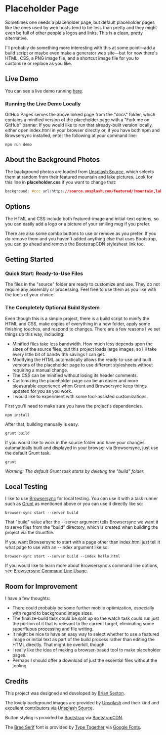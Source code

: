 # Placeholder Page

Sometimes one needs a placeholder page, but default placeholder pages like the ones used by web hosts tend to be less than pretty and they might even be full of other people's logos and links. This is a clean, pretty alternative.

I'll probably do something more interesting with this at some point—add a build script or maybe even make a generator web site—but for now there's HTML, CSS, a PNG image file, and a shortcut image file for you to customize or replace as you like.

## Live Demo

You can see a live demo running [here](https://bdsexton.github.io/placeholder-page/ "Placeholder Page").

### Running the Live Demo Locally

GitHub Pages serves the above linked page from the "docs" folder, which contains a minified version of the placeholder page with a "Fork me on GitHub" banner. If you would like to run that already-built version locally, either open index.html in your browser directly or, if you have both npm and Browsersync installed, enter the following at your command line:

```shell
npm run demo
```

## About the Background Photos

The background photos are loaded from [Unsplash Source](https://source.unsplash.com/ "Unsplash Source | A Simple API for Embedding Free Photos from Unsplash"), which selects them at random from their featured mountain and lake pictures. Look for this line in **placeholder.css** if you want to change that:

```css
background: #ccc url(https://source.unsplash.com/featured/?mountain,lake) center center/cover fixed;
```

## Options

The HTML and CSS include both featured-image and initial-text options, so you can easily add a logo or a picture of your smiling mug if you prefer.

There are also some combo buttons to use or remove as you prefer. If you do remove them and you haven't added anything else that uses Bootstrap, you can go ahead and remove the BootstrapCDN stylesheet link too.

## Getting Started

### Quick Start: Ready-to-Use Files

The files in the "source" folder are ready to customize and use. They do not require any assembly or processing. Feel free to use them as you like with the tools of your choice.

### The Completely Optional Build System

Even though this is a simple project, there is a build script to minify the HTML and CSS, make copies of everything in a new folder, apply some finishing touches, and respond to changes. There are a few reasons I've set things up this way, including:

* Minified files take less bandwidth. How much less depends upon the sizes of the source files, but this project loads large images, so I'll take every little bit of bandwidth savings I can get.
* Modifying the HTML automatically allows the ready-to-use and built versions of the placeholder page to use different stylesheets without requiring a manual change.
* The CSS can be minified without losing its header comments.
* Customizing the placeholder page can be an easier and more pleasurable experience when Grunt and Browsersync keep things updated for you as you work.
* I would like to experiment with some tool-assisted customizations.

First you'll need to make sure you have the project's dependencies.

```shell
npm install
```

After that, building manually is easy.

```shell
grunt build
```

If you would like to work in the source folder and have your changes automatically built and displayed in your browser via Browsersync, just use the default Grunt task.

```shell
grunt
```

*Warning: The default Grunt task starts by deleting the "build" folder.*

## Local Testing

I like to use [Browsersync](https://browsersync.io/ "Browsersync - Time-saving synchronised browser testing") for local testing. You can use it with a task runner such as [Grunt](https://gruntjs.com/ "Grunt: The JavaScript Task Runner") as mentioned above or you can use it directly like so:

```shell
browser-sync start --server build
```

That "build" value after the --server argument tells Browsersync we want it to serve files from the "build" directory, which is created when building the project via the Gruntfile.

If you want Browsersync to start with a page other than index.html just tell it what page to use with an --index argument like so:

```shell
browser-sync start --server build --index hello.html
```

If you would like to learn more about Browsersync's command line options, see [Browsersync Command Line Usage](https://browsersync.io/docs/command-line "Browsersync Command Line Usage").

## Room for Improvement

I have a few thoughts:

* There could probably be some further mobile optimization, especially with regard to background image sizes.
* The finalize-build task could be split up so the watch task could run just the portion of it that is relevant to the current target, eliminating some superfluous processing and file writing.
* It might be nice to have an easy way to select whether to use a featured image or initial text as part of the build process rather than editing the HTML directly. That might be overkill, though.
* I really like the idea of making a browser-based tool to make placeholder pages.
* Perhaps I should offer a download of just the essential files without the tooling.

## Credits

This project was designed and developed by [Brian Sexton](https://briansexton.com/).

The lovely background images are provided by [Unsplash](https://unsplash.com/ "Unsplash | Beautiful Free Photo Community") and their kind and excellent contributors via [Unsplash Source](https://source.unsplash.com/ "Unsplash Source | A Simple API for Embedding Free Photos from Unsplash").

Button styling is provided by [Bootstrap](https://getbootstrap.com/) via [BootstrapCDN](https://www.bootstrapcdn.com/ "Quick Start · BootstrapCDN by MaxCDN").

The [Bree Serif](https://fonts.google.com/specimen/Bree+Serif "Bree Serif - Google Fonts") font is provided by [Type Together](http://www.type-together.com/ "Type Together : High quality fonts and custom type design") via [Google Fonts](https://fonts.google.com/).